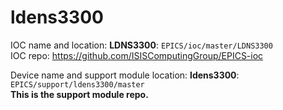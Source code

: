 # ldens3300

IOC name and location: __LDNS3300__: `EPICS/ioc/master/LDNS3300` \
IOC repo: https://github.com/ISISComputingGroup/EPICS-ioc

Device name and support module location: __ldens3300__: `EPICS/support/ldens3300/master` \
__This is the support module repo.__
